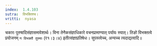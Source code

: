 ```yaml
---
index:  1.4.103
sutra:  विभक्तिश्च।
vritti:  nyasa
---
```


चकारः पुरुषादिसंज्ञासमावेशार्थः। विना तेनैकसंज्ञाधिकारे वचनप्रामाण्यात् पर्यायः स्यात्। तिङो विभक्तत्वे प्रयोजनम् `न विभक्तौ तुस्माः` (र१।३।४) इतीत्संज्ञाप्रतिषेधः। सुपस्त्वेच्च, अन्यच्च त्यदाद्यत्वादि॥
